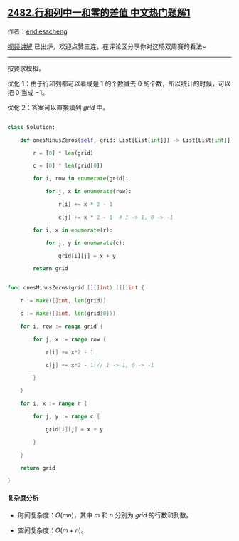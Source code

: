## [2482.行和列中一和零的差值 中文热门题解1](https://leetcode.cn/problems/difference-between-ones-and-zeros-in-row-and-column/solutions/100000/mo-ni-liang-ge-you-hua-by-endlesscheng-jldf)

作者：[endlesscheng](https://leetcode.cn/u/endlesscheng)

[视频讲解](https://www.bilibili.com/video/BV1uG4y157Rc) 已出炉，欢迎点赞三连，在评论区分享你对这场双周赛的看法~

---

按要求模拟。

优化 1：由于行和列都可以看成是 $1$ 的个数减去 $0$ 的个数，所以统计的时候，可以把 $0$ 当成 $-1$。

优化 2：答案可以直接填到 $\textit{grid}$ 中。

```py [sol1-Python3]
class Solution:
    def onesMinusZeros(self, grid: List[List[int]]) -> List[List[int]]:
        r = [0] * len(grid)
        c = [0] * len(grid[0])
        for i, row in enumerate(grid):
            for j, x in enumerate(row):
                r[i] += x * 2 - 1
                c[j] += x * 2 - 1  # 1 -> 1, 0 -> -1
        for i, x in enumerate(r):
            for j, y in enumerate(c):
                grid[i][j] = x + y
        return grid
```

```go [sol1-Go]
func onesMinusZeros(grid [][]int) [][]int {
	r := make([]int, len(grid))
	c := make([]int, len(grid[0]))
	for i, row := range grid {
		for j, x := range row {
			r[i] += x*2 - 1
			c[j] += x*2 - 1 // 1 -> 1, 0 -> -1
		}
	}
	for i, x := range r {
		for j, y := range c {
			grid[i][j] = x + y
		}
	}
	return grid
}
```

#### 复杂度分析

- 时间复杂度：$O(mn)$，其中 $m$ 和 $n$ 分别为 $\textit{grid}$ 的行数和列数。
- 空间复杂度：$O(m+n)$。
